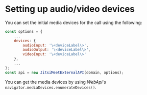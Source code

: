 # Setting up audio/video devices

You can set the initial media devices for the call using the following:

```javascript
const options = {
    ...
    devices: {
        audioInput: '\<deviceLabel\>',
        audioOutput: '\<deviceLabel\>',
        videoInput: '\<deviceLabel\>'
    },
    ...
};
const api = new JitsiMeetExternalAPI(domain, options);

```

You can get the media devices by using *WebApi*'s `navigator.mediaDevices.enumerateDevices()`.
